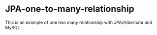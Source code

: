 # JPA-one-to-many-relationship
This is an example of one two many relationship with JPA/Hibernate and MySQL 
